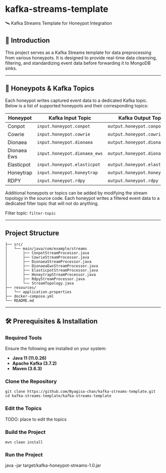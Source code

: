 # kafka-streams-template
🛰️ Kafka Streams Template for Honeypot Integration

## 🧠 Introduction

This project serves as a Kafka Streams template for data preprocessing  from various honeypots. It is designed to provide real-time data cleansing, filtering, and standardizing event data before forwarding it to MongoDB sinks.

---

## 🎯 Honeypots & Kafka Topics

Each honeypot writes captured event data to a dedicated Kafka topic. Below is a list of supported honeypots and their corresponding topics:

| Honeypot     | Kafka Input Topic            | Kafka Output Topic                     |
|--------------|------------------------------|----------------------------------------|
| Conpot       | `input.honeypot.conpot`      | `output.honeypot.conpot`               |
| Cowrie       | `input.honeypot.cowrie`      | `output.honeypot.cowrie`               |
| Dionaea      | `input.honeypot.dionaea`     | `output.honeypot.dionaea`              |
| Dionaea Ews  | `input.honeypot.dionaea_ews` | `output.honeypot.dionaea_ews`          |
| Elasticpot   | `input.honeypot.elasticpot`  | `output.honeypot.elasticpot`           |
| Honeytrap    | `input.honeypot.honeytrap`   | `output.honeypot.honeytrap`            |
| RDPY         | `input.honeypot.rdpy`        | `output.honeypot.rdpy`                 |

Additional honeypots or topics can be added by modifying the stream topology in the source code. Each honeypot writes a filtered event data to a dedicated filter topic that will not do anything.

Filter topic: `filter-topic`

---

## Project Structure

```
├── src/
│   └── main/java/com/example/streams
│       ├── ConpotStreamProcessor.java
│       ├── CowrieStreamProcessor.java
│       ├── DionaeaStreamProcessor.java
│       ├── DionaeaEwsStreamProcessor.java
│       ├── ElasticpotStreamProcessor.java
│       ├── HoneytrapStreamProcessor.java
│       ├── RdpyStreamProcessor.java
│       └── StreamTopology.java
├── resources/
│   └── application.properties
├── docker-compose.yml
└── README.md
```

---

## 🛠️ Prerequisites & Installation

### Required Tools
Ensure the following are installed on your system:

- **Java 11 (11.0.26)**
- **Apache Kafka (3.7.2)**
- **Maven (3.6.3)**

### Clone the Repository

```
git clone https://github.com/Nyagisa-chan/kafka-streams-template.git
cd kafka-streams-template/kafka-streams-template
```

### Edit the Topics
TODO: place to edit the topics

### Build the Project
```
mvn clean install
```

### Run the Project
java -jar target/kafka-honeypot-streams-1.0.jar


